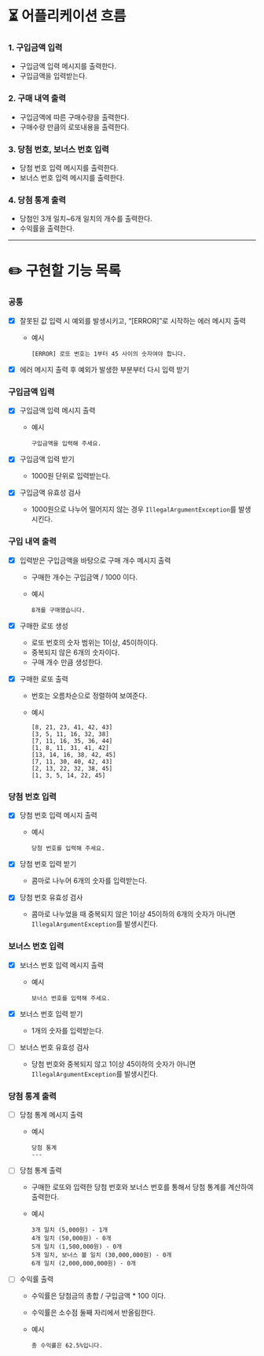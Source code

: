 # ⏳ 어플리케이션 흐름

### 1. 구입금액 입력

- 구입금액 입력 메시지를 출력한다.
- 구입금액을 입력받는다.

### 2. 구매 내역 출력

- 구입금액에 따른 구매수량을 출력한다.
- 구매수량 만큼의 로또내용을 출력한다.

### 3. 당첨 번호, 보너스 번호 입력

- 당첨 번호 입력 메시지를 출력한다.
- 보너스 번호 입력 메시지를 출력한다.

### 4. 당첨 통계 출력

- 당첨인 3개 일치~6개 일치의 개수를 출력한다.
- 수익률을 출력한다.

---

# ✏️ 구현할 기능 목록

### 공통

- [x]  잘못된 값 입력 시 예외를 발생시키고, “[ERROR]”로 시작하는 에러 메시지 출력
    - 예시

        ```
        [ERROR] 로또 번호는 1부터 45 사이의 숫자여야 합니다.
        ```

- [x]  에러 메시지 출력 후 예외가 발생한 부분부터 다시 입력 받기

### 구입금액 입력

- [x]  구입금액 입력 메시지 출력
    - 예시

        ```
        구입금액을 입력해 주세요.
        ```

- [x]  구입금액 입력 받기
    - 1000원 단위로 입력받는다.
- [x]  구입금액 유효성 검사
    - 1000원으로 나누어 떨어지지 않는 경우 `IllegalArgumentException`를 발생시킨다.

### 구입 내역 출력

- [x]  입력받은 구입금액을 바탕으로 구매 개수 메시지 출력
    - 구매한 개수는 구입금액 / 1000 이다.
    - 예시

        ```
        8개를 구매했습니다.
        ```

- [x]  구매한 로또 생성
    - 로또 번호의 숫자 범위는 1이상, 45이하이다.
    - 중복되지 않은 6개의 숫자이다.
    - 구매 개수 만큼 생성한다.
- [x]  구매한 로또 출력
    - 번호는 오름차순으로 정렬하여 보여준다.
    - 예시

        ```
        [8, 21, 23, 41, 42, 43] 
        [3, 5, 11, 16, 32, 38] 
        [7, 11, 16, 35, 36, 44] 
        [1, 8, 11, 31, 41, 42] 
        [13, 14, 16, 38, 42, 45] 
        [7, 11, 30, 40, 42, 43] 
        [2, 13, 22, 32, 38, 45] 
        [1, 3, 5, 14, 22, 45]
        ```

### 당첨 번호 입력

- [x]  당첨 번호 입력 메시지 출력
    - 예시

        ```
        당첨 번호를 입력해 주세요.
        ```

- [x]  당첨 번호 입력 받기
    - 콤마로 나누어 6개의 숫자를 입력받는다.
- [x]  당첨 번호 유효성 검사
    - 콤마로 나누었을 때 중복되지 않은 1이상 45이하의 6개의 숫자가 아니면 `IllegalArgumentException`를 발생시킨다.

### 보너스 번호 입력

- [x]  보너스 번호 입력 메시지 출력
    - 예시

        ```
        보너스 번호를 입력해 주세요.
        ```

- [x]  보너스 번호 입력 받기
    - 1개의 숫자를 입력받는다.
- [ ]  보너스 번호 유효성 검사
    - 당첨 번호와 중복되지 않고 1이상 45이하의 숫자가 아니면 `IllegalArgumentException`를 발생시킨다.

### 당첨 통계 출력

- [ ]  당첨 통계 메시지 출력
    - 예시

        ```
        당첨 통계
        ---
        ```

- [ ]  당첨 통계 출력
    - 구매한 로또와 입력한 당첨 번호와 보너스 번호를 통해서 당첨 통계를 계산하여 출력한다.
    - 예시

        ```
        3개 일치 (5,000원) - 1개
        4개 일치 (50,000원) - 0개
        5개 일치 (1,500,000원) - 0개
        5개 일치, 보너스 볼 일치 (30,000,000원) - 0개
        6개 일치 (2,000,000,000원) - 0개
        ```

- [ ]  수익률 출력
    - 수익률은 당첨금의 총합 / 구입금액 * 100 이다.
    - 수익률은 소수점 둘째 자리에서 반올림한다.
    - 예시

        ```
        총 수익률은 62.5%입니다.
        ```